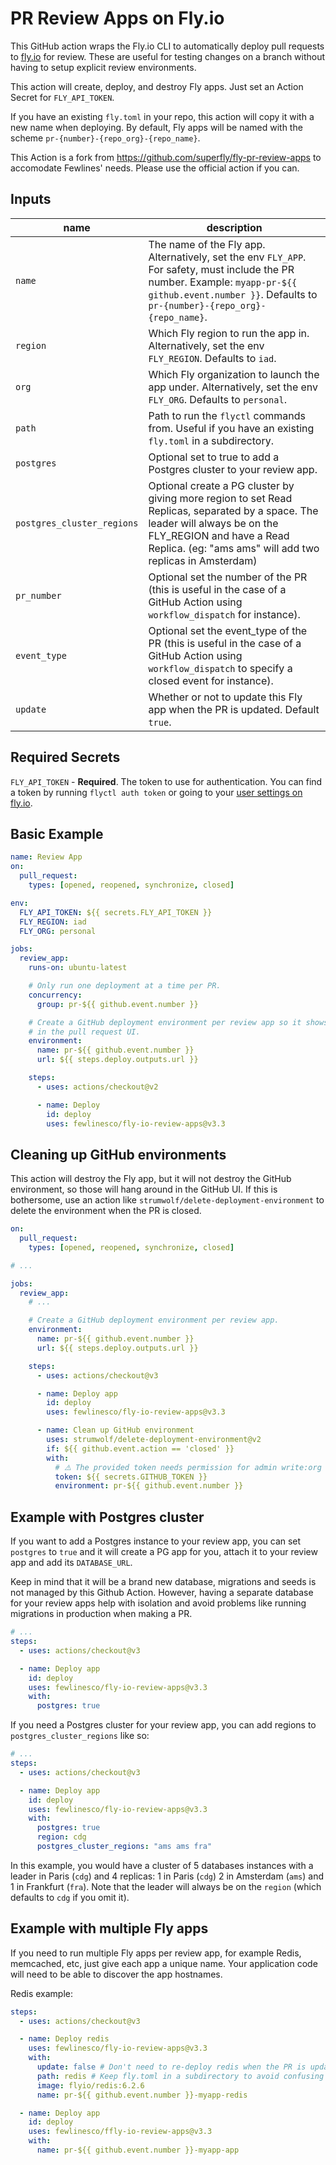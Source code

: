 # PR Review Apps on Fly.io

This GitHub action wraps the Fly.io CLI to automatically deploy pull requests to [fly.io](http://fly.io) for review. These are useful for testing changes on a branch without having to setup explicit review environments.

This action will create, deploy, and destroy Fly apps. Just set an Action Secret for `FLY_API_TOKEN`.

If you have an existing `fly.toml` in your repo, this action will copy it with a new name when deploying. By default, Fly apps will be named with the scheme `pr-{number}-{repo_org}-{repo_name}`.

This Action is a fork from https://github.com/superfly/fly-pr-review-apps to accomodate Fewlines' needs. Please use the official action if you can.

## Inputs

| name                       | description                                                                                                                                                                                                            |
| -------------------------- | ---------------------------------------------------------------------------------------------------------------------------------------------------------------------------------------------------------------------- |
| `name`                     | The name of the Fly app. Alternatively, set the env `FLY_APP`. For safety, must include the PR number. Example: `myapp-pr-${{ github.event.number }}`. Defaults to `pr-{number}-{repo_org}-{repo_name}`.               |
| `region`                   | Which Fly region to run the app in. Alternatively, set the env `FLY_REGION`. Defaults to `iad`.                                                                                                                        |
| `org`                      | Which Fly organization to launch the app under. Alternatively, set the env `FLY_ORG`. Defaults to `personal`.                                                                                                          |
| `path`                     | Path to run the `flyctl` commands from. Useful if you have an existing `fly.toml` in a subdirectory.                                                                                                                   |
| `postgres`                 | Optional set to true to add a Postgres cluster to your review app.                                                                                                                                                     |
| `postgres_cluster_regions` | Optional create a PG cluster by giving more region to set Read Replicas, separated by a space. The leader will always be on the FLY_REGION and have a Read Replica. (eg: "ams ams" will add two replicas in Amsterdam) |
| `pr_number`                | Optional set the number of the PR (this is useful in the case of a GitHub Action using `workflow_dispatch` for instance).                                                                                              |
| `event_type`               | Optional set the event_type of the PR (this is useful in the case of a GitHub Action using `workflow_dispatch` to specify a closed event for instance).                                                                |
| `update`                   | Whether or not to update this Fly app when the PR is updated. Default `true`.                                                                                                                                          |

## Required Secrets

`FLY_API_TOKEN` - **Required**. The token to use for authentication. You can find a token by running `flyctl auth token` or going to your [user settings on fly.io](https://fly.io/user/personal_access_tokens).

## Basic Example

```yaml
name: Review App
on:
  pull_request:
    types: [opened, reopened, synchronize, closed]

env:
  FLY_API_TOKEN: ${{ secrets.FLY_API_TOKEN }}
  FLY_REGION: iad
  FLY_ORG: personal

jobs:
  review_app:
    runs-on: ubuntu-latest

    # Only run one deployment at a time per PR.
    concurrency:
      group: pr-${{ github.event.number }}

    # Create a GitHub deployment environment per review app so it shows up
    # in the pull request UI.
    environment:
      name: pr-${{ github.event.number }}
      url: ${{ steps.deploy.outputs.url }}

    steps:
      - uses: actions/checkout@v2

      - name: Deploy
        id: deploy
        uses: fewlinesco/fly-io-review-apps@v3.3
```

## Cleaning up GitHub environments

This action will destroy the Fly app, but it will not destroy the GitHub environment, so those will hang around in the GitHub UI. If this is bothersome, use an action like `strumwolf/delete-deployment-environment` to delete the environment when the PR is closed.

```yaml
on:
  pull_request:
    types: [opened, reopened, synchronize, closed]

# ...

jobs:
  review_app:
    # ...

    # Create a GitHub deployment environment per review app.
    environment:
      name: pr-${{ github.event.number }}
      url: ${{ steps.deploy.outputs.url }}

    steps:
      - uses: actions/checkout@v3

      - name: Deploy app
        id: deploy
        uses: fewlinesco/fly-io-review-apps@v3.3

      - name: Clean up GitHub environment
        uses: strumwolf/delete-deployment-environment@v2
        if: ${{ github.event.action == 'closed' }}
        with:
          # ⚠️ The provided token needs permission for admin write:org
          token: ${{ secrets.GITHUB_TOKEN }}
          environment: pr-${{ github.event.number }}
```

## Example with Postgres cluster

If you want to add a Postgres instance to your review app, you can set `postgres` to `true` and it will create a PG app for you, attach it to your review app and add its `DATABASE_URL`.

Keep in mind that it will be a brand new database, migrations and seeds is not managed by this Github Action.
However, having a separate database for your review apps help with isolation and avoid problems like running migrations in production when making a PR.

```yaml
# ...
steps:
  - uses: actions/checkout@v3

  - name: Deploy app
    id: deploy
    uses: fewlinesco/fly-io-review-apps@v3.3
    with:
      postgres: true
```

If you need a Postgres cluster for your review app, you can add regions to `postgres_cluster_regions` like so:

```yaml
# ...
steps:
  - uses: actions/checkout@v3

  - name: Deploy app
    id: deploy
    uses: fewlinesco/fly-io-review-apps@v3.3
    with:
      postgres: true
      region: cdg
      postgres_cluster_regions: "ams ams fra"
```

In this example, you would have a cluster of 5 databases instances with a leader in Paris (`cdg`) and 4 replicas: 1 in Paris (`cdg`) 2 in Amsterdam (`ams`) and 1 in Frankfurt (`fra`).
Note that the leader will always be on the `region` (which defaults to `cdg` if you omit it).

## Example with multiple Fly apps

If you need to run multiple Fly apps per review app, for example Redis, memcached, etc, just give each app a unique name. Your application code will need to be able to discover the app hostnames.

Redis example:

```yaml
steps:
  - uses: actions/checkout@v3

  - name: Deploy redis
    uses: fewlinesco/fly-io-review-apps@v3.3
    with:
      update: false # Don't need to re-deploy redis when the PR is updated
      path: redis # Keep fly.toml in a subdirectory to avoid confusing flyctl
      image: flyio/redis:6.2.6
      name: pr-${{ github.event.number }}-myapp-redis

  - name: Deploy app
    id: deploy
    uses: fewlinesco/ffly-io-review-apps@v3.3
    with:
      name: pr-${{ github.event.number }}-myapp-app
```
